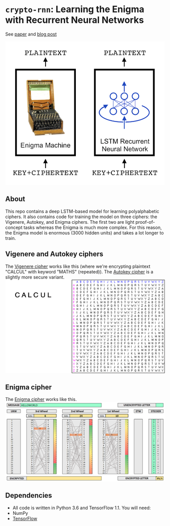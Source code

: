 `crypto-rnn`: Learning the Enigma with Recurrent Neural Networks
=======
See [paper]() and [blog post](https://greydanus.github.io/2017/01/07/enigma-rnn/)

![concept](static/concept.png)

About
--------
This repo contains a deep LSTM-based model for learning polyalphabetic ciphers. It also contains code for training the model on three ciphers: the Vigenere, Autokey, and Enigma ciphers. The first two are light proof-of-concept tasks whereas the Enigma is much more complex. For this reason, the Enigma model is enormous (3000 hidden units) and takes a lot longer to train.

Vigenere and Autokey ciphers
--------
The [Vigenere cipher](https://en.wikipedia.org/wiki/Vigen%C3%A8re_cipher) works like this (where we're encrypting plaintext "CALCUL" with keyword "MATHS" (repeated)). The [Autokey cipher](https://en.wikipedia.org/wiki/Autokey_cipher) is a slightly more secure variant.
![Vigenere cipher](static/vigenere.gif?raw=true)

Enigma cipher
--------
The [Enigma cipher](https://en.wikipedia.org/wiki/Enigma_machine) works like this.
![Enigma cipher](static/enigma.gif?raw=true)

Dependencies
--------
* All code is written in Python 3.6 and TensorFlow 1.1. You will need:
 * NumPy
 * [TensorFlow](https://www.tensorflow.org/install/)

